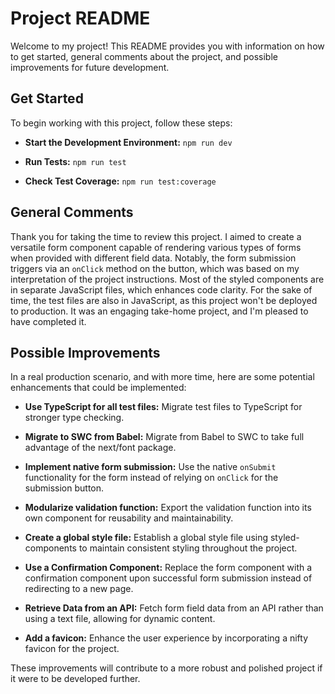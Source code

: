 # Project README

Welcome to my project! This README provides you with information on how to get started, general comments about the project, and possible improvements for future development.

## Get Started

To begin working with this project, follow these steps:

- **Start the Development Environment:**
  `npm run dev`

- **Run Tests:**
  `npm run test`

- **Check Test Coverage:**
  `npm run test:coverage`

## General Comments

Thank you for taking the time to review this project. I aimed to create a versatile form component capable of rendering various types of forms when provided with different field data. Notably, the form submission triggers via an `onClick` method on the button, which was based on my interpretation of the project instructions. Most of the styled components are in separate JavaScript files, which enhances code clarity. For the sake of time, the test files are also in JavaScript, as this project won't be deployed to production. It was an engaging take-home project, and I'm pleased to have completed it.

## Possible Improvements

In a real production scenario, and with more time, here are some potential enhancements that could be implemented:

- **Use TypeScript for all test files:** Migrate test files to TypeScript for stronger type checking.

- **Migrate to SWC from Babel:** Migrate from Babel to SWC to take full advantage of the next/font package.

- **Implement native form submission:** Use the native `onSubmit` functionality for the form instead of relying on `onClick` for the submission button.

- **Modularize validation function:** Export the validation function into its own component for reusability and maintainability.

- **Create a global style file:** Establish a global style file using styled-components to maintain consistent styling throughout the project.

- **Use a Confirmation Component:** Replace the form component with a confirmation component upon successful form submission instead of redirecting to a new page.

- **Retrieve Data from an API:** Fetch form field data from an API rather than using a text file, allowing for dynamic content.

- **Add a favicon:** Enhance the user experience by incorporating a nifty favicon for the project.

These improvements will contribute to a more robust and polished project if it were to be developed further.
